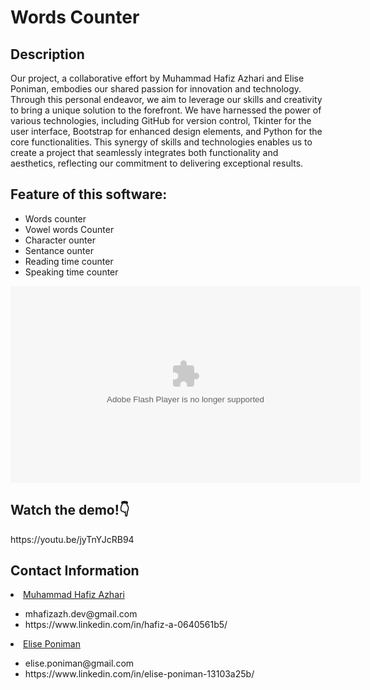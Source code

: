 <h1>Words Counter</h1>
<h2>
  Description
</h2>
<p>
  Our project, a collaborative effort by Muhammad Hafiz Azhari and Elise Poniman, embodies our shared passion for innovation and technology. Through this personal endeavor, we aim to leverage our skills and creativity to bring a unique solution to the forefront. We have harnessed the power of various technologies, including GitHub for version control, Tkinter for the user interface, Bootstrap for enhanced design elements, and Python for the core functionalities. This synergy of skills and technologies enables us to create a project that seamlessly integrates both functionality and aesthetics, reflecting our commitment to delivering exceptional results.
</p>
<h2>Feature of this software:</h2>
<ul>
  <li>Words counter</li>
  <li>Vowel words Counter</li>
  <li>Character ounter</li>
  <li>Sentance ounter</li>
  <li>Reading time counter</li>
  <li>Speaking time counter</li>
</ul>

<object width="560" height="315">
  <param name="movie" value="https://youtu.be/jyTnYJcRB94"></param>
  <param name="allowFullScreen" value="true"></param>
  <param name="allowscriptaccess" value="always"></param>
  <embed src="https://youtu.be/jyTnYJcRB94" type="application/x-shockwave-flash" width="560" height="315" allowscriptaccess="always" allowfullscreen="true"></embed>
</object>
<h2>Watch the demo!👇</h2>
https://youtu.be/jyTnYJcRB94

<h2>Contact Information</h2>
<li>
    <a href="https://github.com/mhafizazh">Muhammad Hafiz Azhari</a>
</li>
    <ul>
      <li href='mhafizaz.dev@gmail.com'>mhafizazh.dev@gmail.com</li>
      <li href='https://www.linkedin.com/in/hafiz-a-0640561b5/'>https://www.linkedin.com/in/hafiz-a-0640561b5/</li>
    </ul>
  <li>
    <a href="https://github.com/elise-p">Elise Poniman</a>
  </li>
  <ul>
      <li href='elise.poniman@gmail.com'>elise.poniman@gmail.com</li>
      <li href='https://www.linkedin.com/in/elise-poniman-13103a25b/'>https://www.linkedin.com/in/elise-poniman-13103a25b/</li>
    </ul>
</ul>

